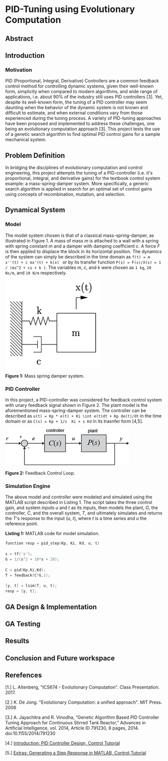 # PID-Tuning using Evolutionary Computation

## Abstract

## Introduction
### Motivation

PID (Proportional, Integral, Derivative) Controllers are a common feedback control method for controlling dynamic systems, given their well-known form, simplicity when compared to modern algorithms, and wide range of applications, i.e. about 90% of the industry still uses PID controllers [3]. Yet, despite its well-known form, the tuning of a PID controller may seem daunting when the behavior of the dynamic system is not known and difficult to estimate, and when external conditions vary from those experienced during the tuning process. A variety of PID-tuning approaches have been proposed and implemented to address these challenges, one being an evolutionary computation approach [3]. This project tests the use of a genetic search algorithm to find optimal PID control gains for a sample mechanical system.

## Problem Definition
In bridging the disciplines of evolutionary computation and control engineering, this project attempts the tuning of a PID-controller (i.e. it's proportional, integral, and derivative gains) for the textbook control system example: a mass-spring-damper system. More specifically, a generic search algorithm is applied in search for an optimal set of control gains using concepts of recombination, mutation, and selection.

## Dynamical System

### Model

The model system chosen is that of a classical mass-spring-damper, as illustrated in Figure 1. A mass of mass _m_ is attached to a wall with a spring with spring constant _m_ and a damper with damping coefficient _c_. A force _F_ is then applied to displace the block in its horizontal position. The dynamics of the system can simply be described in the time domain as `f(t) = m x''(t) + c mx'(t) + k(x) ` or by its transfer function `P(s) = F(s)/X(s) = 1 / (ms^2 + cs + k )`. The variables _m_, _c_, and _k_ were chosen as `1 kg`, `20 Ns/m`, and `10 N/m` respectively.

![Figure 1](figures/spring_damper_fbd.png)

**Figure 1:** Mass spring damper system.

### PID Controller

In this project, a PID-controller was considered for feedback control system with unary feedback signal shown in Figure 2. The plant model is the aforementioned mass-spring-damper system. The controller can be described as `u(t) = Kp * e(t) + Ki \int e(t)dt + Kp de(t)/dt` in the time domain or as `C(s) = Kp + 1/s  Ki + s Kd` in its trasnfer form [4,5].


![Figure 2](figures/feedback_block.png)

**Figure 2:** Feedback Control Loop.

### Simulation Engine

The above model and controller were modeled and simulated using the MATLAB script described in Listing 1. The script takes the three control gain, and system inputs _u_ and _t_ as its inputs, then models the plant, _G_, the controller, _C_, and the overall system, _T_, and ultimately simulates and returns the _T_'s response to the input (_u_, _t_), where _t_ is a time series and _u_ the reference point. 

**Listing 1:** MATLAB code for model simulation.
``` c
function resp = pid_step(Kp, Ki, Kd, u, t)

s = tf('s');
G = 1/(s^2 + 10*s + 20);

C = pid(Kp,Ki,Kd);
T = feedback(C*G,1);

[y, t] = lsim(T, u, t);
resp = [y, t];
```

## GA Design & Implementation

## GA Testing

## Results

## Conclusion and Future workspace

## Rerefences

[1.] L. Altenberg, "ICS674 - Evolutionary Computation". Class Presentation. 2017.

[2.] K. De Jong. "Evolutionary Computation: a unified approach". MIT Press. 2006

[3.] A. Jayachitra and R. Vinodha, “Genetic Algorithm Based PID Controller Tuning Approach for Continuous Stirred Tank Reactor,” Advances in Artificial Intelligence, vol. 2014, Article ID 791230, 8 pages, 2014. doi:10.1155/2014/791230

[4.] [Introduction: PID Controller Design, Control Tutorial](http://ctms.engin.umich.edu/CTMS/index.php?example=Introduction&section=ControlPID)

[5.] [Extras: Generating a Step Response in MATLAB, Control Tutorial](http://ctms.engin.umich.edu/CTMS/index.php?aux=Extras_step)
